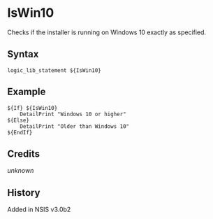 # IsWin10

Checks if the installer is running on Windows 10 exactly as specified.

## Syntax

	logic_lib_statement ${IsWin10}

## Example

	${If} ${IsWin10}
		DetailPrint "Windows 10 or higher"
	${Else}
		DetailPrint "Older than Windows 10"
	${EndIf}

## Credits

*unknown*

## History

Added in NSIS v3.0b2
